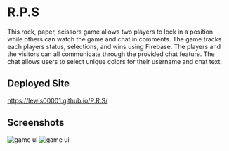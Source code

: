 # R.P.S
This rock, paper, scissors game allows two players to lock in a position while others can watch the game and chat in comments. The game tracks each players status, selections, and wins using Firebase. The players and the visitors can all communicate through the provided chat feature. The chat allows users to select unique colors for their username and chat text.

## Deployed Site
https://lewis00001.github.io/P.R.S/

## Screenshots
![game ui](assest/images/screenshot1.PNG)
![game ui](assest/images/screenshot2.PNG)
